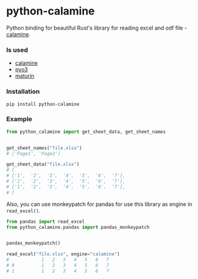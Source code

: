 # python-calamine

Python binding for beautiful Rust's library for reading excel and odf file - [calamine](https://github.com/tafia/calamine).

### Is used
* [calamine](https://github.com/tafia/calamine)
* [pyo3](https://github.com/PyO3/pyo3)
* [maturin](https://github.com/PyO3/maturin)

### Installation
```
pip install python-calamine
```

### Example
```python
from python_calamine import get_sheet_data, get_sheet_names


get_sheet_names("file.xlsx")
# ['Page1', 'Page2']

get_sheet_data("file.xlsx")
# [
# ['1',  '2',  '3',  '4',  '5',  '6',  '7'],
# ['1',  '2',  '3',  '4',  '5',  '6',  '7'],
# ['1',  '2',  '3',  '4',  '5',  '6',  '7'],
# ]
```

Also, you can use monkeypatch for pandas for use this library as engine in `read_excel()`.
```python
from pandas import read_excel
from python_calamine.pandas import pandas_monkeypatch


pandas_monkeypatch()

read_excel("file.xlsx", engine="calamine")
#            1   2   3   4   5   6   7
# 0          1   2   3   4   5   6   7
# 1          1   2   3   4   5   6   7
```
